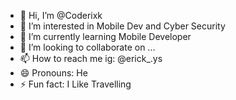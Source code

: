 - 👋 Hi, I’m @Coderixk
- 👀 I’m interested in Mobile Dev and Cyber Security
- 🌱 I’m currently learning Mobile Developer
- 💞️ I’m looking to collaborate on ...
- 📫 How to reach me ig: @erick_.ys
- 😄 Pronouns: He
- ⚡ Fun fact: I Like Travelling

<!---
Coderixk/Coderixk is a ✨ special ✨ repository because its `README.md` (this file) appears on your GitHub profile.
You can click the Preview link to take a look at your changes.
--->
